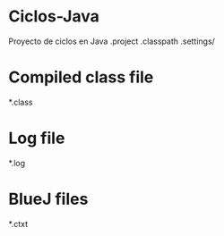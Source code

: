 # Ciclos-Java
Proyecto de ciclos en Java
.project
.classpath
.settings/

# Compiled class file
*.class

# Log file
*.log

# BlueJ files
*.ctxt
